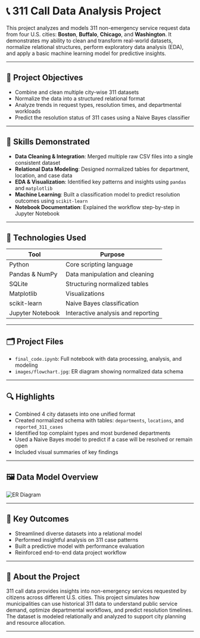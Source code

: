 # 📞 311 Call Data Analysis Project

This project analyzes and models 311 non-emergency service request data from four U.S. cities: **Boston**, **Buffalo**, **Chicago**, and **Washington**. It demonstrates my ability to clean and transform real-world datasets, normalize relational structures, perform exploratory data analysis (EDA), and apply a basic machine learning model for predictive insights.

---

## 📌 Project Objectives

- Combine and clean multiple city-wise 311 datasets
- Normalize the data into a structured relational format
- Analyze trends in request types, resolution times, and departmental workloads
- Predict the resolution status of 311 cases using a Naive Bayes classifier

---

## 🧠 Skills Demonstrated

- **Data Cleaning & Integration**: Merged multiple raw CSV files into a single consistent dataset
- **Relational Data Modeling**: Designed normalized tables for department, location, and case data
- **EDA & Visualization**: Identified key patterns and insights using `pandas` and `matplotlib`
- **Machine Learning**: Built a classification model to predict resolution outcomes using `scikit-learn`
- **Notebook Documentation**: Explained the workflow step-by-step in Jupyter Notebook

---

## 🧰 Technologies Used

| Tool | Purpose |
|------|---------|
| Python | Core scripting language |
| Pandas & NumPy | Data manipulation and cleaning |
| SQLite | Structuring normalized tables |
| Matplotlib | Visualizations |
| scikit-learn | Naive Bayes classification |
| Jupyter Notebook | Interactive analysis and reporting |

---

## 🗂️ Project Files

- `final_code.ipynb`: Full notebook with data processing, analysis, and modeling
- `images/flowchart.jpg`: ER diagram showing normalized data schema

---

## 🔍 Highlights

- Combined 4 city datasets into one unified format
- Created normalized schema with tables: `departments`, `locations`, and `reported_311_cases`
- Identified top complaint types and most burdened departments
- Used a Naive Bayes model to predict if a case will be resolved or remain open
- Included visual summaries of key findings

---

## 🖼️ Data Model Overview

![ER Diagram](images/flowchart.jpg)

---

## 🚀 Key Outcomes

- Streamlined diverse datasets into a relational model
- Performed insightful analysis on 311 case patterns
- Built a predictive model with performance evaluation
- Reinforced end-to-end data project workflow

---

## 📍 About the Project

311 call data provides insights into non-emergency services requested by citizens across different U.S. cities. This project simulates how municipalities can use historical 311 data to understand public service demand, optimize departmental workflows, and predict resolution timelines. The dataset is modeled relationally and analyzed to support city planning and resource allocation.

---

